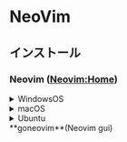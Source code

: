 # NeoVim
## インストール
### Neovim ([Neovim:Home](https://neovim.io/))
<details>
<summary>WindowsOS</summary>
```
winget neovim.neovim
```
</details>
<details>
<summary>macOS</summary>
```
$ brew install neovim
```
</details>
<details>
<summary>Ubuntu</summary>
```
sudo apt-get install neovim
```
</details>
**goneovim**(Neovim gui)
